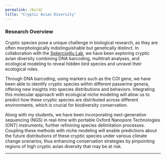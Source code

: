 ```yaml
---
permalink: /bird/
title: "Cryptic Avian Diversity"
---
```

### Research Overview

Cryptic species pose a unique challenge in biological research, as they are often morphologically indistinguishable but genetically distinct. In collaboration with the [Şekercioğlu Lab](https://faculty.utah.edu/u0698676-CAGAN_H_SEKERCIOGLU/hm/index.hml), we have been exploring cryptic avian diversity combining DNA barcoding, multitrait analyses, and ecological modeling to reveal hidden bird species and unravel their ecological roles.

Through DNA barcoding, using markers such as the COI gene, we have been able to identify cryptic species within different passerine genera, offering new insights into species distributions and behaviors. Integrating this molecular approach with ecological niche modeling will allow us to predict how these cryptic species are distributed across different environments, which is crucial for biodiversity conservation.

Along with my students, we have been incorporating next-generation sequencing (NGS) in real-time with portable Oxford Nanopore Technologies (ONT) instruments, further refinining species delimitation processes. Coupling these methods with niche modeling will enable predictions about the future distributions of these cryptic species under various climate change scenarios, thus enhancing conservation strategies by pinpointing regions of high cryptic avian diversity that may be at risk.

---
